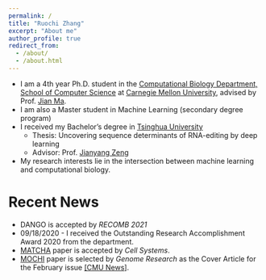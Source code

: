 ```yaml
---
permalink: /
title: "Ruochi Zhang"
excerpt: "About me"
author_profile: true
redirect_from: 
  - /about/
  - /about.html
---
```


* I am a 4th year Ph.D. student in the [Computational Biology Department, School of Computer Science](http://www.compbio.cmu.edu) at [Carnegie Mellon University](https://www.cmu.edu), advised by Prof. [Jian Ma](https://www.cs.cmu.edu/~jianma/).
* I am also a Master student in Machine Learning (secondary degree program)
* I received my Bachelor’s degree in [Tsinghua University](http://tsinghua.edu.cn) 
    * Thesis: Uncovering sequence determinants of RNA-editing by deep learning
    * Advisor: Prof. [Jianyang Zeng](https://iiis.tsinghua.edu.cn/zengjy/)
* My research interests lie in the intersection between machine learning and computational biology.


# Recent News
* DANGO is accepted by <i>RECOMB 2021</i>
* 09/18/2020 - I received the Outstanding Research Accomplishment Award 2020 from the department.
* [MATCHA](https://ruochiz.github.io/publication/matcha) paper is accepted by <i>Cell Systems</i>.
* [MOCHI](https://ruochiz.github.io/publication/mochi) paper is selected by <i>Genome Research</i> as the Cover Article for the February issue [[CMU News]](https://www.scs.cmu.edu/news/exploring-genomes-3d-organization-through-social-network-lens).